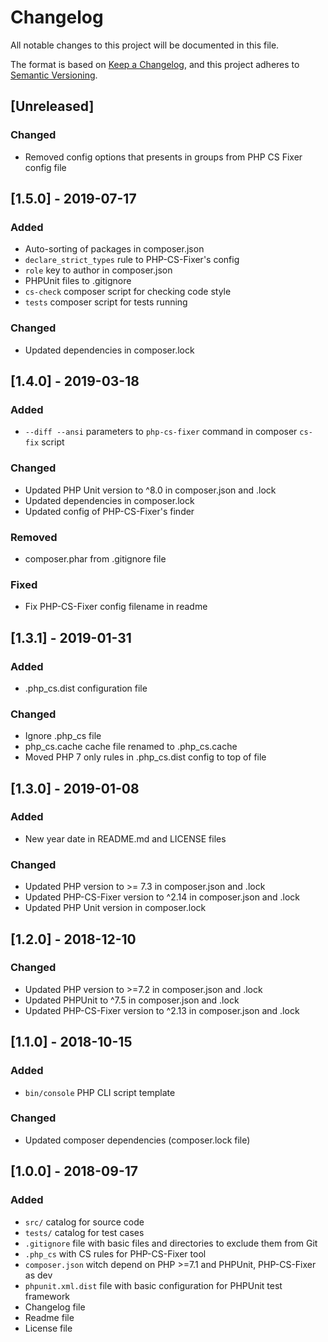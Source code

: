 # Changelog

All notable changes to this project will be documented in this file.

The format is based on [Keep a Changelog](https://keepachangelog.com/en/1.0.0/),
and this project adheres to [Semantic Versioning](https://semver.org/spec/v2.0.0.html).

## [Unreleased]
### Changed
- Removed config options that presents in groups from PHP CS Fixer config file

## [1.5.0] - 2019-07-17
### Added
- Auto-sorting of packages in composer.json
- `declare_strict_types` rule to PHP-CS-Fixer's config
- `role` key to author in composer.json
- PHPUnit files to .gitignore
- `cs-check` composer script for checking code style
- `tests` composer script for tests running

### Changed
- Updated dependencies in composer.lock

## [1.4.0] - 2019-03-18
### Added
- `--diff --ansi` parameters to `php-cs-fixer` command in composer `cs-fix` script

### Changed
- Updated PHP Unit version to ^8.0 in composer.json and .lock
- Updated dependencies in composer.lock
- Updated config of PHP-CS-Fixer's finder

### Removed
- composer.phar from .gitignore file

### Fixed
- Fix PHP-CS-Fixer config filename in readme

## [1.3.1] - 2019-01-31
### Added
- .php_cs.dist configuration file

### Changed
- Ignore .php_cs file
- php_cs.cache cache file renamed to .php_cs.cache
- Moved PHP 7 only rules in .php_cs.dist config to top of file

## [1.3.0] - 2019-01-08
### Added
- New year date in README.md and LICENSE files

### Changed
- Updated PHP version to >= 7.3 in composer.json and .lock
- Updated PHP-CS-Fixer version to ^2.14 in composer.json and .lock
- Updated PHP Unit version in composer.lock

## [1.2.0] - 2018-12-10
### Changed
- Updated PHP version to >=7.2 in composer.json and .lock
- Updated PHPUnit to ^7.5 in composer.json and .lock
- Updated PHP-CS-Fixer version to ^2.13 in composer.json and .lock

## [1.1.0] - 2018-10-15
### Added
- `bin/console` PHP CLI script template

### Changed
- Updated composer dependencies (composer.lock file)

## [1.0.0] - 2018-09-17
### Added
- `src/` catalog for source code
- `tests/` catalog for test cases
- `.gitignore` file with basic files and directories to exclude them from Git
- `.php_cs` with CS rules for PHP-CS-Fixer tool
- `composer.json` witch depend on PHP >=7.1 and PHPUnit, PHP-CS-Fixer as dev
- `phpunit.xml.dist` file with basic configuration for PHPUnit test framework
- Changelog file
- Readme file
- License file
